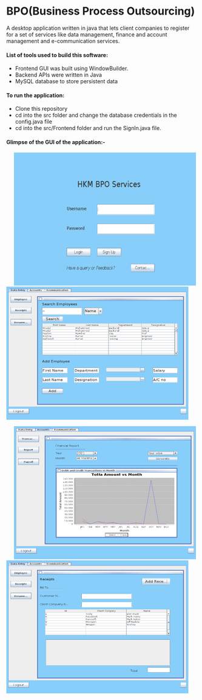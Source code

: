 # BPO(Business Process Outsourcing)
 A desktop application written in java that lets client companies to register for a set of services like data management, finance and account management
 and e-communication services. 
 <h4>List of tools used to build this software:</h4>
 <ul>
  <li> Frontend GUI was built using WindowBuilder.</li>
  <li> Backend APIs were written in Java </li>
  <li> MySQL database to store persistent data </li>
 </ul>
 
 <h4> To run the application: </h4>
 <ul>
  <li>Clone this repository</li>
  <li>cd into the src folder and change the database credentials in the config.java file </li>
  <li>cd into the src/Frontend folder and run the SignIn.java file. </li>  
 </ul>
 
<h4> Glimpse of the GUI of the application:- </h4>
<p float="left">
 <img src="./Screenshots/sign-in.png" width="480px" height="350px" hspace="20"/>   </img>
 <img src="./Screenshots/home.png" width="480px" height="350px">   </img>
</p>
<p float="left">
 <img src="./Screenshots/report.png" width="480px" height="350px" hspace="20"/>   </img>
 <img src="./Screenshots/reciepts.png" width="480px" height="350px">   </img>
</p>
 
 
 
      
